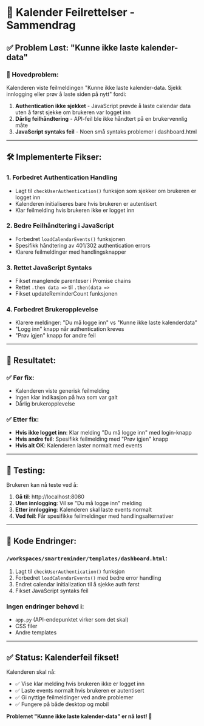 # 🔧 Kalender Feilrettelser - Sammendrag

## ✅ Problem Løst: "Kunne ikke laste kalender-data"

### 🎯 Hovedproblem:
Kalenderen viste feilmeldingen "Kunne ikke laste kalender-data. Sjekk innlogging eller prøv å laste siden på nytt" fordi:

1. **Authentication ikke sjekket** - JavaScript prøvde å laste calendar data uten å først sjekke om brukeren var logget inn
2. **Dårlig feilhåndtering** - API-feil ble ikke håndtert på en brukervennlig måte
3. **JavaScript syntaks feil** - Noen små syntaks problemer i dashboard.html

---

## 🛠️ Implementerte Fikser:

### 1. **Forbedret Authentication Handling**
- Lagt til `checkUserAuthentication()` funksjon som sjekker om brukeren er logget inn
- Kalenderen initialiseres bare hvis brukeren er autentisert
- Klar feilmelding hvis brukeren ikke er logget inn

### 2. **Bedre Feilhåndtering i JavaScript**
- Forbedret `loadCalendarEvents()` funksjonen
- Spesifikk håndtering av 401/302 authentication errors
- Klarere feilmeldinger med handlingsknapper

### 3. **Rettet JavaScript Syntaks**
- Fikset manglende parenteser i Promise chains
- Rettet `.then data =>` til `.then(data =>`
- Fikset updateReminderCount funksjonen

### 4. **Forbedret Brukeropplevelse**
- Klarere meldinger: "Du må logge inn" vs "Kunne ikke laste kalenderdata"
- "Logg inn" knapp når authentication kreves
- "Prøv igjen" knapp for andre feil

---

## 🎯 Resultatet:

### ✅ Før fix:
- Kalenderen viste generisk feilmelding
- Ingen klar indikasjon på hva som var galt
- Dårlig brukeropplevelse

### ✅ Etter fix:
- **Hvis ikke logget inn**: Klar melding "Du må logge inn" med login-knapp
- **Hvis andre feil**: Spesifikk feilmelding med "Prøv igjen" knapp
- **Hvis alt OK**: Kalenderen laster normalt med events

---

## 🚀 Testing:

Brukeren kan nå teste ved å:

1. **Gå til**: http://localhost:8080
2. **Uten innlogging**: Vil se "Du må logge inn" melding
3. **Etter innlogging**: Kalenderen skal laste events normalt
4. **Ved feil**: Får spesifikke feilmeldinger med handlingsalternativer

---

## 📝 Kode Endringer:

### `/workspaces/smartreminder/templates/dashboard.html`:
1. Lagt til `checkUserAuthentication()` funksjon
2. Forbedret `loadCalendarEvents()` med bedre error handling
3. Endret calendar initialization til å sjekke auth først
4. Fikset JavaScript syntaks feil

### Ingen endringer behøvd i:
- `app.py` (API-endepunktet virker som det skal)
- CSS filer
- Andre templates

---

## ✅ Status: Kalenderfeil fikset!

Kalenderen skal nå:
- ✅ Vise klar melding hvis brukeren ikke er logget inn
- ✅ Laste events normalt hvis brukeren er autentisert  
- ✅ Gi nyttige feilmeldinger ved andre problemer
- ✅ Fungere på både desktop og mobil

**Problemet "Kunne ikke laste kalender-data" er nå løst! 🎉**
